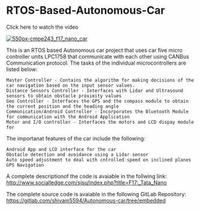 # RTOS-Based-Autonomous-Car

Click here to watch the video

[![550px-cmpe243_f17_nano_car](https://user-images.githubusercontent.com/26000626/39408366-0ef1b7ba-4ba3-11e8-834b-7ab205a70336.jpg?style=centerme)](https://www.youtube.com/watch?v=https://www.youtube.com/watch?v=imzmpYmaIn8)

This is an RTOS based Autonomous car project that uses car five micro controller units LPC1758 that communicate with each other using CANBus Communication protocol. 
The tasks of the individual microcontrollers are listed below:

	Master Controller - Contains the algorithm for making decisions of the car navigation based on the input sensor values.
	Distance Sensors Controller - Interfaces with Lidar and Ultrasound sensors to obtain obstacle proximity values
	Geo Controller - Interfaces the GPS and the compass module to obtain the current position and the heading angle 
	Communication/Android Controller - Incorporates the Bluetooth Module for communication with the Android Application
	Motor and I/O controller - Interfaces the motors and LCD dispay module for 

The importanat features of the car include the following:

	Android App and LCD interface for the car
	Obstacle detection and avoidance using a Lidar sensor
	Auto speed adjustment to deal with cntrolled speed on inclined planes
	GPS Navigation

A complete descriptionof the code is avaiable in the follwing link:
http://www.socialledge.com/sjsu/index.php?title=F17:_Tata_Nano

The complete source code is avaiable in the following GitLab Repository:
https://gitlab.com/shivam5594/Autonomous-car/tree/embedded
